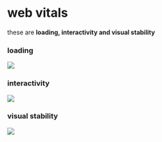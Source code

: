 # web vitals
these are **loading, interactivity and visual stability**

### loading

![](https://web.dev/static/articles/vitals/image/largest-contentful-paint-ea2e6ec5569b6.svg)

### interactivity
![](https://web.dev/static/articles/vitals/image/inp-thresholds.svg)

### visual stability
![](https://web.dev/static/articles/vitals/image/cumulative-layout-shift-t-5d49b9b883de4.svg)